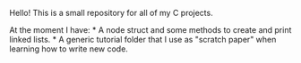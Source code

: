 Hello! This is a small repository for all of my C projects.

At the moment I have:
	* A node struct and some methods to create and print linked lists.
	* A generic tutorial folder that I use as "scratch paper" when learning how to write new code.

